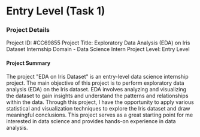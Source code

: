 # Entry Level (Task 1)

### Project Details 
Project ID: #CC69855
Project Title: Exploratory Data Analysis (EDA) on Iris Dataset
Internship Domain - Data Science Intern
Project Level: Entry Level

#### Project Summary
The project "EDA on Iris Dataset" is an entry-level data science internship project. The main objective of this project is to perform exploratory data analysis (EDA) on the Iris dataset. EDA involves analyzing and visualizing the dataset to gain insights and understand the patterns and relationships within the data. Through this project, I have the opportunity to apply various statistical and visualization techniques to explore the Iris dataset and draw meaningful conclusions. This project serves as a great starting point for me interested in data science and provides hands-on experience in data analysis.